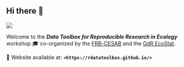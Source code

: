## Hi there 👋

![](https://raw.githubusercontent.com/rdatatoolbox/.github/main/profile/banner-rdatatoolbox_150dpi.png)

Welcome to the **_Data Toolbox for Reproducible Research in Ecology_** workshop :mortar_board: co-organized by the 
[FRB-CESAB](https://www.fondationbiodiversite.fr/en/about-the-foundation/le-cesab/) and the 
[GdR EcoStat](https://sites.google.com/site/gdrecostat/).

🚀 Website available at: **`<https://rdatatoolbox.github.io/>`**
